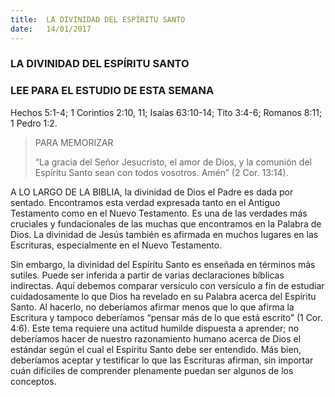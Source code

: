 ```yaml
---
title:  LA DIVINIDAD DEL ESPÍRITU SANTO
date:   14/01/2017
---
```


### LA DIVINIDAD DEL ESPÍRITU SANTO

### LEE PARA EL ESTUDIO DE ESTA SEMANA
Hechos 5:1-4; 1 Corintios 2:10, 11; Isaías 63:10-14; Tito 3:4-6; Romanos 8:11; 1 Pedro 1:2.

> <p>PARA MEMORIZAR</p>
> “La gracia del Señor Jesucristo, el amor de Dios, y la comunión del Espíritu Santo sean con todos vosotros. Amén” (2 Cor. 13:14).

A LO LARGO DE LA BIBLIA, la divinidad de Dios el Padre es dada por sentado. Encontramos esta verdad expresada tanto en el Antiguo Testamento como en el Nuevo Testamento. Es una de las verdades más cruciales y fundacionales de las muchas que encontramos en la Palabra de Dios. La divinidad de Jesús también es afirmada en muchos lugares en las Escrituras, especialmente en el Nuevo Testamento.

Sin embargo, la divinidad del Espíritu Santo es enseñada en términos más sutiles. Puede ser inferida a partir de varias declaraciones bíblicas indirectas. Aquí debemos comparar versículo con versículo a fin de estudiar cuidadosamente lo que Dios ha revelado en su Palabra acerca del Espíritu Santo. Al hacerlo, no deberíamos afirmar menos que lo que afirma la Escritura y tampoco deberíamos “pensar más de lo que está escrito” (1 Cor. 4:6). Este tema requiere una actitud humilde dispuesta a aprender; no deberíamos hacer de nuestro razonamiento humano acerca de Dios el estándar según el cual el Espíritu Santo debe ser entendido. Más bien, deberíamos aceptar y testificar lo que las Escrituras afirman, sin importar cuán difíciles de comprender plenamente puedan ser algunos de los conceptos.